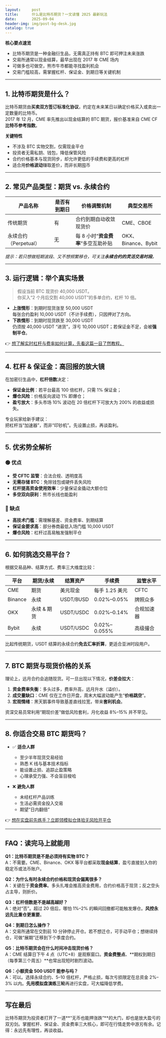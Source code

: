 ```yaml
---
layout:     post
title:      什么是比特币期货？一文读懂 2025 最新玩法
date:       2025-09-04
header-img: img/post-bg-desk.jpg
catalog: true
---
```


**核心要点速览**

- 比特币期货是一种金融衍生品，无需真正持有 BTC 即可押注未来涨跌  
- 交易所通常以现金结算，最早出现在 2017 年 CME 场内  
- 可做多也可做空，熊市牛市都能寻找盈利机会  
- 交易门槛较高，需掌握杠杆、保证金、到期日等关键机制

---

## 1. 比特币期货是什么？

比特币期货由**买卖双方签订标准化协议**，约定在未来某日以确定价格买入或卖出一定数量的比特币。  
2017 年 12 月，CME 率先推出以现金结算的 BTC 期货，报价基准来自 CME CF **比特币参考指数**。

**关键特性**  
- 不涉及 BTC 实物交割，仅需现金平仓  
- 投资者无需私钥、钱包，降低保管风险  
- 合约价格基本与现货同步，却允许更低的手续费和更高的杠杆  
- 适合用**价格波动**赚取差价，而非长期囤币

---

## 2. 常见产品类型：期货 vs. 永续合约

| 产品名称 | 是否有到期日 | 价格调整机制 | 典型交易所 |
|---|---|---|---|
| 传统期货 | 有 | 合约到期自动收敛现货价 | CME、CBOE |
| 永续合约（Perpetual） | 无 | 每 8 小时“**资金费率**”多空互助补贴 | OKX、Binance、Bybit |

*提示：若只想做短期波段、又不想频繁移仓，可关注**永续合约的灵活交易时段**。*

---

## 3. 运行逻辑：举个真实场景

> 假设当前 BTC 现货价 40,000 USDT。  
> 你买入“2 个月后交割 40,000 USDT”的多单合约，杠杆 10 倍。

- **上涨情形**：到期时现货涨至 50,000 USDT  
  每张合约盈利 10,000 USDT（不计手续费），只因押对了方向。
- **下跌情形**：到期时现货跌至 30,000 USDT  
  仍须按 40,000 USDT “进货”，浮亏 10,000 USDT；若保证金不足，会被**强制平仓**。

👉 [想了解实时杠杆与费率如何计算，先看这篇一目了然教程。](https://okxdog.com/)

---

## 4. 杠杆 & 保证金：高回报的放大镜

在加密衍生品中，**杠杆倍数**决定：

- **保证金比例**：若平台最高 100 倍杠杆，只需 1% 保证金；  
- **爆仓风险**：价格反向波动 1% 即爆仓；  
- **盈亏放大**：多头市场 10% 波动在 20 倍杠杆下可放大为 200% 的收益或损失。

专业玩家给新手建议：  
把杠杆当“加速器”，而非“印钞机”。先设置止损，再谈盈利。

---

## 5. 优劣势全解析

### 🟢 优点

- **受 CFTC 监管**：合法合规、透明度高  
- **无需存储 BTC**：免除钱包或硬件丢失风险  
- **杠杆提高资金使用效率**：少量保证金撬动大额仓位  
- **多空双向获利**：熊市长线也能盈利

### 🔴 缺点

- **高技术门槛**：需理解基差、资金费率、到期结算  
- **保证金要求高**：部分券商最低入场门槛 10,000 USDT  
- **爆仓风险**：杠杆过高易触发强制平仓

---

## 6. 如何挑选交易平台？

根据交易品种、结算方式、费率三大维度比较：

| 平台 | 期货/永续 | 结算资产 | 手续费 | 监管水平 |
|---|---|---|---|---|
| CME | 期货 | 美元现金 | 每手 1.25 美元 | CFTC |
| Binance | 永续 | USDT/BUSD | 0.02%–0.05% | 牌照众多 |
| OKX | 永续 & 期货 | USDT/USDC | 0.02%–0.14% | 合规加速器 |
| Bybit | 永续 | USDT/USDC | 0.02%–0.055% | 高级撮合 |

比起传统期货，USDT 结算的永续合约**免去汇率折算**，更适合亚洲时段用户。

---

## 7. BTC 期货与现货价格的关系

理论上，远月合约会追随现货。可一旦出现以下情况，**价差会拉大**：

1. **资金费率失衡**：多头过多，费率升高，远月升水（溢价）。  
2. **成交量缺口**：CME 仅在工作日开盘，周末大幅波动能产生“**价格跳空**”。  
3. **宏观情绪**：黑天鹅事件导致基差直线拉宽，带来**套利机会**。

资深交易员常利用“期现价差”做低风险套利，月化收益 8%–15% 并不罕见。

---

## 8. 你适合交易 BTC 期货吗？

- ✅ **适合人群**  
  - 至少半年现货交易经验  
  - 熟悉 K 线与基本技术指标  
  - 能设置止损、追踪止盈策略  
  - 心理承受力强、不会盲目梭哈

- ❌ **避免人群**  
  - 未经杠杆产品训练  
  - 生活必需资金投入交易  
  - 期望“日内翻倍”

👉 [想在实盘前先练手？立即领模拟仓体验无风险开平仓](https://okxdog.com/)

---

## FAQ：读完马上就能用

**Q1：比特币期货是不是必须持有实物 BTC？**  
A：不需要。CME、Binance、OKX 等平台都采取**现金结算**，盈亏直接划入你的稳定币或法币账户。

**Q2：为什么有时永续合约价格和现货会偏离很多？**  
A：关键在于**资金费率**。多头扎堆会推高资金费用，合约价格高于现货；反之空头占主导，则折价。

**Q3：杠杆倍数是不是越高越好？**  
A：绝对“否”。超过 20 倍后，哪怕 1%–2% 的瞬间回撤都可能触发爆仓。**风控永远先比重仓更重要**。

**Q4：到期日怎么操作？**  
A：交易所通常在交割前 10 分钟停止开仓。若不想迁仓，可手动平仓；想继续持仓，可做“展期”迁移到下个季度合约。

**Q5：比特币期货会在什么时间冲击现货价格？**  
A：CME 结算日下午 4 点（UTC+8）是观察窗口。**资金费整点**、**期权到期日（每季第三个周五）**也常出现短时剧烈波动。

**Q6：小额资金 500 USDT 能参与吗？**  
A：可以。选择永续合约、5–10 倍杠杆，严格止损，每次亏损限定在总资金 2%–3% 以内。**先用模拟盘演练三轮**再进行实盘，可大幅降低学费。

---

## 写在最后

比特币期货为投资者打开了一道**“无币也能押涨跌”**的大门，却也是放大盈亏的双刃剑。掌握杠杆、保证金、资金费率三大核心，即可在行情走势中游刃有余。记得：永远先有理性，再谈收益。